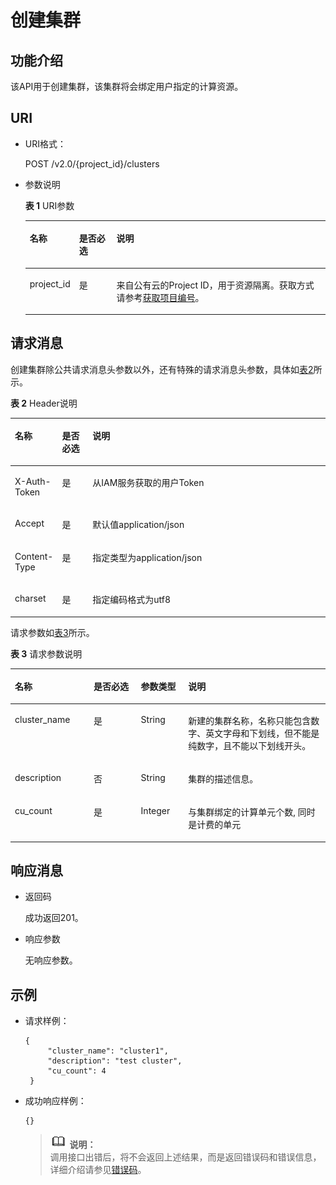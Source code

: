 # 创建集群<a name="dli_02_0110"></a>

## 功能介绍<a name="zh-cn_topic_0103343292_zh-cn_topic_0102902454_s1f0e4fd3d502405199f36f78e68721aa"></a>

该API用于创建集群，该集群将会绑定用户指定的计算资源。

## URI<a name="zh-cn_topic_0103343292_zh-cn_topic_0102902454_s9e1b8ec5b57c422a942b19835da7d66e"></a>

-   URI格式：

    POST /v2.0/\{project\_id\}/clusters

-   参数说明

    **表 1**  URI参数

    <a name="zh-cn_topic_0103343292_zh-cn_topic_0102902454_zh-cn_topic_0069077803_table60779388"></a>
    <table><thead align="left"><tr id="zh-cn_topic_0103343292_zh-cn_topic_0102902454_zh-cn_topic_0069077803_row61411666"><th class="cellrowborder" valign="top" width="11%" id="mcps1.2.4.1.1"><p id="zh-cn_topic_0103343292_zh-cn_topic_0102902454_a420a62a594f9410eaea229ffc8037a61"><a name="zh-cn_topic_0103343292_zh-cn_topic_0102902454_a420a62a594f9410eaea229ffc8037a61"></a><a name="zh-cn_topic_0103343292_zh-cn_topic_0102902454_a420a62a594f9410eaea229ffc8037a61"></a>名称</p>
    </th>
    <th class="cellrowborder" valign="top" width="13%" id="mcps1.2.4.1.2"><p id="zh-cn_topic_0103343292_zh-cn_topic_0102902454_zh-cn_topic_0069077803_p873025824211"><a name="zh-cn_topic_0103343292_zh-cn_topic_0102902454_zh-cn_topic_0069077803_p873025824211"></a><a name="zh-cn_topic_0103343292_zh-cn_topic_0102902454_zh-cn_topic_0069077803_p873025824211"></a>是否必选</p>
    </th>
    <th class="cellrowborder" valign="top" width="76%" id="mcps1.2.4.1.3"><p id="zh-cn_topic_0103343292_zh-cn_topic_0102902454_a692d3cd97b464aed90ba6d841900a4a5"><a name="zh-cn_topic_0103343292_zh-cn_topic_0102902454_a692d3cd97b464aed90ba6d841900a4a5"></a><a name="zh-cn_topic_0103343292_zh-cn_topic_0102902454_a692d3cd97b464aed90ba6d841900a4a5"></a>说明</p>
    </th>
    </tr>
    </thead>
    <tbody><tr id="zh-cn_topic_0103343292_zh-cn_topic_0102902454_zh-cn_topic_0069077803_row48589216"><td class="cellrowborder" valign="top" width="11%" headers="mcps1.2.4.1.1 "><p id="zh-cn_topic_0103343292_zh-cn_topic_0102902454_zh-cn_topic_0069077803_p43412436"><a name="zh-cn_topic_0103343292_zh-cn_topic_0102902454_zh-cn_topic_0069077803_p43412436"></a><a name="zh-cn_topic_0103343292_zh-cn_topic_0102902454_zh-cn_topic_0069077803_p43412436"></a>project_id</p>
    </td>
    <td class="cellrowborder" valign="top" width="13%" headers="mcps1.2.4.1.2 "><p id="zh-cn_topic_0103343292_zh-cn_topic_0102902454_zh-cn_topic_0069077803_p26746391"><a name="zh-cn_topic_0103343292_zh-cn_topic_0102902454_zh-cn_topic_0069077803_p26746391"></a><a name="zh-cn_topic_0103343292_zh-cn_topic_0102902454_zh-cn_topic_0069077803_p26746391"></a>是</p>
    </td>
    <td class="cellrowborder" valign="top" width="76%" headers="mcps1.2.4.1.3 "><p id="zh-cn_topic_0103343292_zh-cn_topic_0102902454_zh-cn_topic_0069077803_p18974100"><a name="zh-cn_topic_0103343292_zh-cn_topic_0102902454_zh-cn_topic_0069077803_p18974100"></a><a name="zh-cn_topic_0103343292_zh-cn_topic_0102902454_zh-cn_topic_0069077803_p18974100"></a>来自公有云的Project ID，用于资源隔离。获取方式请参考<a href="获取项目编号.md">获取项目编号</a>。</p>
    </td>
    </tr>
    </tbody>
    </table>


## 请求消息<a name="zh-cn_topic_0103343292_zh-cn_topic_0102902454_section20458182103"></a>

创建集群除公共请求消息头参数以外，还有特殊的请求消息头参数，具体如[表2](#table1255913713448)所示。

**表 2**  Header说明

<a name="table1255913713448"></a>
<table><thead align="left"><tr id="row75592712442"><th class="cellrowborder" valign="top" width="11%" id="mcps1.2.4.1.1"><p id="p155592715440"><a name="p155592715440"></a><a name="p155592715440"></a>名称</p>
</th>
<th class="cellrowborder" valign="top" width="10%" id="mcps1.2.4.1.2"><p id="p45590720447"><a name="p45590720447"></a><a name="p45590720447"></a>是否必选</p>
</th>
<th class="cellrowborder" valign="top" width="79%" id="mcps1.2.4.1.3"><p id="p15598794413"><a name="p15598794413"></a><a name="p15598794413"></a>说明</p>
</th>
</tr>
</thead>
<tbody><tr id="row175599712446"><td class="cellrowborder" valign="top" width="11%" headers="mcps1.2.4.1.1 "><p id="p1559177184412"><a name="p1559177184412"></a><a name="p1559177184412"></a>X-Auth-Token</p>
</td>
<td class="cellrowborder" valign="top" width="10%" headers="mcps1.2.4.1.2 "><p id="p1555915711447"><a name="p1555915711447"></a><a name="p1555915711447"></a>是</p>
</td>
<td class="cellrowborder" valign="top" width="79%" headers="mcps1.2.4.1.3 "><p id="p556087154411"><a name="p556087154411"></a><a name="p556087154411"></a>从IAM服务获取的用户Token</p>
</td>
</tr>
<tr id="row95602714446"><td class="cellrowborder" valign="top" width="11%" headers="mcps1.2.4.1.1 "><p id="p1756087174415"><a name="p1756087174415"></a><a name="p1756087174415"></a>Accept</p>
</td>
<td class="cellrowborder" valign="top" width="10%" headers="mcps1.2.4.1.2 "><p id="p135601471442"><a name="p135601471442"></a><a name="p135601471442"></a>是</p>
</td>
<td class="cellrowborder" valign="top" width="79%" headers="mcps1.2.4.1.3 "><p id="p856087104419"><a name="p856087104419"></a><a name="p856087104419"></a>默认值application/json</p>
</td>
</tr>
<tr id="row1756012715448"><td class="cellrowborder" valign="top" width="11%" headers="mcps1.2.4.1.1 "><p id="p7560879449"><a name="p7560879449"></a><a name="p7560879449"></a>Content-Type</p>
</td>
<td class="cellrowborder" valign="top" width="10%" headers="mcps1.2.4.1.2 "><p id="p25603718441"><a name="p25603718441"></a><a name="p25603718441"></a>是</p>
</td>
<td class="cellrowborder" valign="top" width="79%" headers="mcps1.2.4.1.3 "><p id="p185601578447"><a name="p185601578447"></a><a name="p185601578447"></a>指定类型为application/json</p>
</td>
</tr>
<tr id="row1456087204414"><td class="cellrowborder" valign="top" width="11%" headers="mcps1.2.4.1.1 "><p id="p15601710449"><a name="p15601710449"></a><a name="p15601710449"></a>charset</p>
</td>
<td class="cellrowborder" valign="top" width="10%" headers="mcps1.2.4.1.2 "><p id="p135601575441"><a name="p135601575441"></a><a name="p135601575441"></a>是</p>
</td>
<td class="cellrowborder" valign="top" width="79%" headers="mcps1.2.4.1.3 "><p id="p1056077194414"><a name="p1056077194414"></a><a name="p1056077194414"></a>指定编码格式为utf8</p>
</td>
</tr>
</tbody>
</table>

请求参数如[表3](#zh-cn_topic_0103343292_zh-cn_topic_0102902454_table179951251504)所示。

**表 3**  请求参数说明

<a name="zh-cn_topic_0103343292_zh-cn_topic_0102902454_table179951251504"></a>
<table><thead align="left"><tr id="zh-cn_topic_0103343292_zh-cn_topic_0102902454_row21116408"><th class="cellrowborder" valign="top" width="25%" id="mcps1.2.5.1.1"><p id="zh-cn_topic_0103343292_zh-cn_topic_0102902454_p221862014"><a name="zh-cn_topic_0103343292_zh-cn_topic_0102902454_p221862014"></a><a name="zh-cn_topic_0103343292_zh-cn_topic_0102902454_p221862014"></a>名称</p>
</th>
<th class="cellrowborder" valign="top" width="15%" id="mcps1.2.5.1.2"><p id="zh-cn_topic_0103343292_zh-cn_topic_0102902454_p173767015"><a name="zh-cn_topic_0103343292_zh-cn_topic_0102902454_p173767015"></a><a name="zh-cn_topic_0103343292_zh-cn_topic_0102902454_p173767015"></a>是否必选</p>
</th>
<th class="cellrowborder" valign="top" width="15%" id="mcps1.2.5.1.3"><p id="zh-cn_topic_0103343292_zh-cn_topic_0102902454_p2486705"><a name="zh-cn_topic_0103343292_zh-cn_topic_0102902454_p2486705"></a><a name="zh-cn_topic_0103343292_zh-cn_topic_0102902454_p2486705"></a>参数类型</p>
</th>
<th class="cellrowborder" valign="top" width="45%" id="mcps1.2.5.1.4"><p id="zh-cn_topic_0103343292_zh-cn_topic_0102902454_p4746002"><a name="zh-cn_topic_0103343292_zh-cn_topic_0102902454_p4746002"></a><a name="zh-cn_topic_0103343292_zh-cn_topic_0102902454_p4746002"></a>说明</p>
</th>
</tr>
</thead>
<tbody><tr id="zh-cn_topic_0103343292_zh-cn_topic_0102902454_row1573617015"><td class="cellrowborder" valign="top" width="25%" headers="mcps1.2.5.1.1 "><p id="p1898195114916"><a name="p1898195114916"></a><a name="p1898195114916"></a>cluster_name</p>
</td>
<td class="cellrowborder" valign="top" width="15%" headers="mcps1.2.5.1.2 "><p id="p098114511912"><a name="p098114511912"></a><a name="p098114511912"></a>是</p>
</td>
<td class="cellrowborder" valign="top" width="15%" headers="mcps1.2.5.1.3 "><p id="p12981351690"><a name="p12981351690"></a><a name="p12981351690"></a>String</p>
</td>
<td class="cellrowborder" valign="top" width="45%" headers="mcps1.2.5.1.4 "><p id="p1981105119912"><a name="p1981105119912"></a><a name="p1981105119912"></a>新建的集群名称，名称只能包含数字、英文字母和下划线，但不能是纯数字，且不能以下划线开头。</p>
</td>
</tr>
<tr id="zh-cn_topic_0103343292_zh-cn_topic_0102902454_row1314146903"><td class="cellrowborder" valign="top" width="25%" headers="mcps1.2.5.1.1 "><p id="p498314511799"><a name="p498314511799"></a><a name="p498314511799"></a>description</p>
</td>
<td class="cellrowborder" valign="top" width="15%" headers="mcps1.2.5.1.2 "><p id="p139836519917"><a name="p139836519917"></a><a name="p139836519917"></a>否</p>
</td>
<td class="cellrowborder" valign="top" width="15%" headers="mcps1.2.5.1.3 "><p id="p199838511795"><a name="p199838511795"></a><a name="p199838511795"></a>String</p>
</td>
<td class="cellrowborder" valign="top" width="45%" headers="mcps1.2.5.1.4 "><p id="p179838510914"><a name="p179838510914"></a><a name="p179838510914"></a>集群的描述信息。</p>
</td>
</tr>
<tr id="zh-cn_topic_0103343292_zh-cn_topic_0102902454_row1520266019"><td class="cellrowborder" valign="top" width="25%" headers="mcps1.2.5.1.1 "><p id="p49830511395"><a name="p49830511395"></a><a name="p49830511395"></a>cu_count</p>
</td>
<td class="cellrowborder" valign="top" width="15%" headers="mcps1.2.5.1.2 "><p id="p1598319514910"><a name="p1598319514910"></a><a name="p1598319514910"></a>是</p>
</td>
<td class="cellrowborder" valign="top" width="15%" headers="mcps1.2.5.1.3 "><p id="p498316511893"><a name="p498316511893"></a><a name="p498316511893"></a>Integer</p>
</td>
<td class="cellrowborder" valign="top" width="45%" headers="mcps1.2.5.1.4 "><p id="p1198319511890"><a name="p1198319511890"></a><a name="p1198319511890"></a>与集群绑定的计算单元个数, 同时是计费的单元</p>
</td>
</tr>
</tbody>
</table>

## 响应消息<a name="zh-cn_topic_0103343292_zh-cn_topic_0102902454_sd1ecb66580054b2ea403be8b2272a2c7"></a>

-   返回码

    成功返回201。

-   响应参数

    无响应参数。


## 示例<a name="zh-cn_topic_0103343292_zh-cn_topic_0102902454_section17446171164041"></a>

-   请求样例：

    ```
    { 
         "cluster_name": "cluster1", 
         "description": "test cluster", 
         "cu_count": 4
     }
    ```

-   成功响应样例：

    ```
    {}
    ```

    >![](public_sys-resources/icon-note.gif) **说明：**   
    >调用接口出错后，将不会返回上述结果，而是返回错误码和错误信息，详细介绍请参见[错误码](错误码.md)。  


